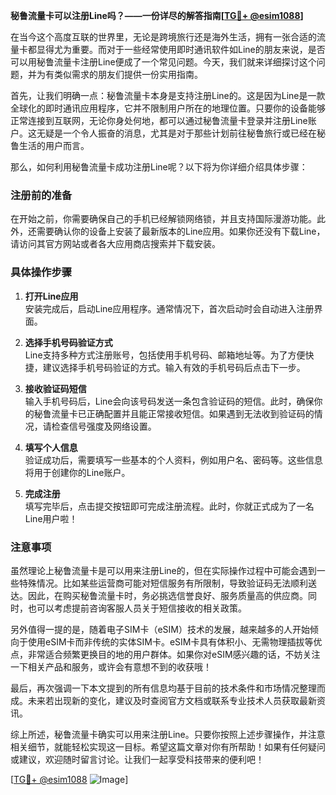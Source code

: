 **秘鲁流量卡可以注册Line吗？——一份详尽的解答指南[[TG💪+ @esim1088](https://t.me/s/esim1088)]**

在当今这个高度互联的世界里，无论是跨境旅行还是海外生活，拥有一张合适的流量卡都显得尤为重要。而对于一些经常使用即时通讯软件如Line的朋友来说，是否可以用秘鲁流量卡注册Line便成了一个常见问题。今天，我们就来详细探讨这个问题，并为有类似需求的朋友们提供一份实用指南。

首先，让我们明确一点：秘鲁流量卡本身是支持注册Line的。这是因为Line是一款全球化的即时通讯应用程序，它并不限制用户所在的地理位置。只要你的设备能够正常连接到互联网，无论你身处何地，都可以通过秘鲁流量卡登录并注册Line账户。这无疑是一个令人振奋的消息，尤其是对于那些计划前往秘鲁旅行或已经在秘鲁生活的用户而言。

那么，如何利用秘鲁流量卡成功注册Line呢？以下将为你详细介绍具体步骤：

### 注册前的准备

在开始之前，你需要确保自己的手机已经解锁网络锁，并且支持国际漫游功能。此外，还需要确认你的设备上安装了最新版本的Line应用。如果你还没有下载Line，请访问其官方网站或者各大应用商店搜索并下载安装。

### 具体操作步骤

1. **打开Line应用**  
   安装完成后，启动Line应用程序。通常情况下，首次启动时会自动进入注册界面。

2. **选择手机号码验证方式**  
   Line支持多种方式注册账号，包括使用手机号码、邮箱地址等。为了方便快捷，建议选择手机号码验证的方式。输入有效的手机号码后点击下一步。

3. **接收验证码短信**  
   输入手机号码后，Line会向该号码发送一条包含验证码的短信。此时，确保你的秘鲁流量卡已正确配置并且能正常接收短信。如果遇到无法收到验证码的情况，请检查信号强度及网络设置。

4. **填写个人信息**  
   验证成功后，需要填写一些基本的个人资料，例如用户名、密码等。这些信息将用于创建你的Line账户。

5. **完成注册**  
   填写完毕后，点击提交按钮即可完成注册流程。此时，你就正式成为了一名Line用户啦！

### 注意事项

虽然理论上秘鲁流量卡是可以用来注册Line的，但在实际操作过程中可能会遇到一些特殊情况。比如某些运营商可能对短信服务有所限制，导致验证码无法顺利送达。因此，在购买秘鲁流量卡时，务必挑选信誉良好、服务质量高的供应商。同时，也可以考虑提前咨询客服人员关于短信接收的相关政策。

另外值得一提的是，随着电子SIM卡（eSIM）技术的发展，越来越多的人开始倾向于使用eSIM卡而非传统的实体SIM卡。eSIM卡具有体积小、无需物理插拔等优点，非常适合频繁更换目的地的用户群体。如果你对eSIM感兴趣的话，不妨关注一下相关产品和服务，或许会有意想不到的收获哦！

最后，再次强调一下本文提到的所有信息均基于目前的技术条件和市场情况整理而成。未来若出现新的变化，建议及时查阅官方文档或联系专业技术人员获取最新资讯。

综上所述，秘鲁流量卡确实可以用来注册Line。只要你按照上述步骤操作，并注意相关细节，就能轻松实现这一目标。希望这篇文章对你有所帮助！如果有任何疑问或建议，欢迎随时留言讨论。让我们一起享受科技带来的便利吧！

[[TG💪+ @esim1088](https://t.me/s/esim1088) ![Image](https://i.postimg.cc/4NQfJmqS/Snipaste-2025-05-13-00-14-12.png)]